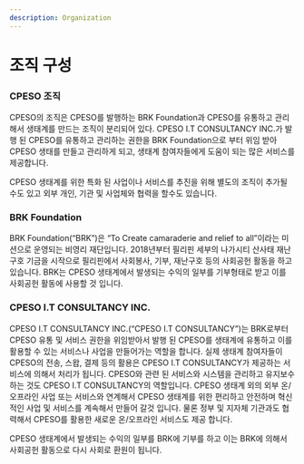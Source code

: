 ```yaml
---
description: Organization
---
```


# 조직 구성

### CPESO 조직

CPESO의 조직은 CPESO를 발행하는 BRK Foundation과 CPESO를 유통하고 관리해서 생태계를 만드는 조직이 분리되어 있다. CPESO I.T CONSULTANCY INC.가 발행 된 CPESO를 유통하고 관리하는 권한을 BRK Foundation으로 부터 위임 받아 CPESO 생태를 만들고 관리하게 되고, 생태계 참여자들에게 도움이 되는 많은 서비스를 제공합니다.

CPESO 생태계를 위한 특화 된 사업이나 서비스를 추진을 위해 별도의 조직이 추가될 수도 있고 외부 개인, 기관 및 사업체와 협력을 할수도 있습니다.

### BRK Foundation

BRK Foundation(“BRK”)은 “To Create camaraderie and relief to all”이라는 미션으로 운영되는 비영리 재단입니다. 2018년부터 필리핀 세부의 나가시티 산사태 재난 구호 기금을 시작으로 필리핀에서 사회봉사, 기부, 재난구호 등의 사회공헌 활동을 하고 있습니다. BRK는 CPESO 생태계에서 발생되는 수익의 일부를 기부형태로 받고 이를 사회공헌 활동에 사용할 것 입니다.

### CPESO I.T CONSULTANCY INC.

CPESO I.T CONSULTANCY INC.(“CPESO I.T CONSULTANCY”)는 BRK로부터 CPESO 유통 및 서비스 권한을 위임받아서 발행 된 CPESO를 생태계에 유통하고 이를 활용할 수 있는 서비스나 사업을 만들어가는 역할을 합니다. 실제 생태계 참여자들이 CPESO의 전송, 스왑, 결제 등의 활용은 CPESO I.T CONSULTANCY가 제공하는 서비스에 의해서 처리가 됩니다. CPESO와 관련 된 서비스와 시스템을 관리하고 유지보수하는 것도 CPESO I.T CONSULTANCY의 역할입니다. CPESO 생태계 외의 외부 온/오프라인 사업 또는 서비스와 연계해서 CPESO 생태계를 위한 편리하고 안전하며 혁신적인 사업 및 서비스를 계속해서 만들어 갈것 입니다. 물론 정부 및 지자체 기관과도 협력해서 CPESO를 활용한 새로운 온/오프라인 서비스도 제공 합니다.



CPESO 생태계에서 발생되는 수익의 일부를 BRK에 기부를 하고 이는 BRK에 의해서 사회공헌 활동으로 다시 사회로 환원이 됩니다.

